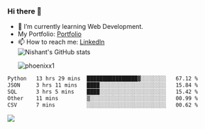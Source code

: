 ### Hi there 👋

<!--
**phoenixx1/phoenixx1** is a ✨ _special_ ✨ repository because its `README.md` (this file) appears on your GitHub profile.

Here are some ideas to get you started:

- 🔭 I’m currently working on ...
- 🌱 I’m currently learning ...
- 👯 I’m looking to collaborate on ...
- 🤔 I’m looking for help with ...
- 💬 Ask me about ...
- 📫 How to reach me: ...
- 😄 Pronouns: ...
- ⚡ Fun fact: ...
-->
- 🌱 I’m currently learning Web Development.
- My Portfolio: [Portfolio](https://phoenixx1.github.io/)
- 📫 How to reach me: [LinkedIn](https://www.linkedin.com/in/nishant-saxena-2609/)  
![Nishant's GitHub stats](https://github-readme-stats.vercel.app/api?username=phoenixx1&count_private=true)<p><img align="center" src="https://github-readme-streak-stats.herokuapp.com/?user=phoenixx1&" alt="phoenixx1" /></p>  
<!--START_SECTION:waka-->

```txt
Python   13 hrs 29 mins  ████████████████▓░░░░░░░░   67.12 %
JSON     3 hrs 11 mins   ████░░░░░░░░░░░░░░░░░░░░░   15.84 %
SQL      3 hrs 5 mins    ████░░░░░░░░░░░░░░░░░░░░░   15.42 %
Other    11 mins         ▒░░░░░░░░░░░░░░░░░░░░░░░░   00.99 %
CSV      7 mins          ░░░░░░░░░░░░░░░░░░░░░░░░░   00.62 %
```

<!--END_SECTION:waka-->

![](https://komarev.com/ghpvc/?username=phoenixx1&style=plastic)

<!-- ![Visitor Count](https://profile-counter.glitch.me/phoenixx1/count.svg) -->
